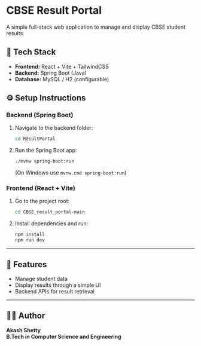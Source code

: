 # CBSE Result Portal

A simple full-stack web application to manage and display CBSE student results.

## 🚀 Tech Stack
- **Frontend:** React + Vite + TailwindCSS  
- **Backend:** Spring Boot (Java)  
- **Database:** MySQL / H2 (configurable)

## ⚙️ Setup Instructions

### Backend (Spring Boot)
1. Navigate to the backend folder:
   ```bash
   cd ResultPortal
   ```
2. Run the Spring Boot app:
   ```bash
   ./mvnw spring-boot:run
   ```
   (On Windows use `mvnw.cmd spring-boot:run`)

### Frontend (React + Vite)

1. Go to the project root:
   ```bash
   cd CBSE_result_portal-main
   ```
2. Install dependencies and run:
   ```bash
   npm install
   npm run dev
   ```
---

## 📌 Features

- Manage student data
- Display results through a simple UI
- Backend APIs for result retrieval

---

## 👨‍💻 Author  
**Akash Shetty**  
**B.Tech in Computer Science and Engineering**

